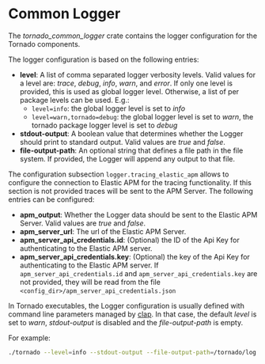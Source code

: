 # Common Logger

The *tornado_common_logger* crate contains the logger configuration for the Tornado components.

The logger configuration is based on the following entries:
- __level__:  A list of comma separated logger verbosity levels. Valid values for a level are: *trace*, *debug*, *info*, *warn*, and *error*.
  If only one level is provided, this is used as global logger level. Otherwise, a list of per package levels can be used.
  E.g.:
  - `level=info`: the global logger level is set to *info*
  - `level=warn,tornado=debug`: the global logger level is set to *warn*, the tornado package logger level is set to *debug* 
- __stdout-output__:  A boolean value that determines whether the Logger should print to standard output.
  Valid values are *true* and *false*.
- __file-output-path__:  An optional string that defines a file path in the file system. If
  provided, the Logger will append any output to that file.

The configuration subsection `logger.tracing_elastic_apm` allows to configure the connection to Elastic APM for the tracing
functionality. If this section is not provided traces will be sent to the APM Server.
The following entries can be configured:
- __apm_output__:  Whether the Logger data should be sent to the Elastic APM Server. Valid values are *true* and *false*.
- __apm_server_url__:  The url of the Elastic APM Server.
- __apm_server_api_credentials.id__:  (Optional) the ID of the Api Key for authenticating to the Elastic APM server.
- __apm_server_api_credentials.key__:  (Optional) the key of the Api Key for authenticating to the Elastic APM server.
                                       If `apm_server_api_credentials.id` and `apm_server_api_credentials.key` are not
                                       provided, they will be read from the file `<config_dir>/apm_server_api_credentials.json`
  
In Tornado executables, the Logger configuration is usually defined with command line parameters
managed by [clap](https://github.com/clap-rs/clap). In that case, the default _level_
is set to _warn_, _stdout-output_ is disabled and the _file-output-path_ is empty.

For example:
```bash
./tornado --level=info --stdout-output --file-output-path=/tornado/log
```
